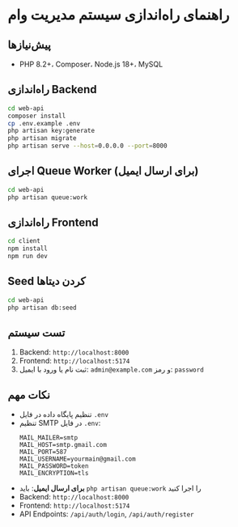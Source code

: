 # راهنمای راه‌اندازی سیستم مدیریت وام

## پیش‌نیازها
- PHP 8.2+، Composer، Node.js 18+، MySQL

## راه‌اندازی Backend
```bash
cd web-api
composer install
cp .env.example .env
php artisan key:generate
php artisan migrate
php artisan serve --host=0.0.0.0 --port=8000
```

## اجرای Queue Worker (برای ارسال ایمیل)
```bash
cd web-api
php artisan queue:work
```

## راه‌اندازی Frontend
```bash
cd client
npm install
npm run dev
```

## Seed کردن دیتاها
```bash
cd web-api
php artisan db:seed
```

## تست سیستم
1. Backend: `http://localhost:8000`
2. Frontend: `http://localhost:5174`
3. ثبت نام یا ورود با ایمیل: `admin@example.com` و رمز: `password`

## نکات مهم
- تنظیم پایگاه داده در فایل `.env`
- تنظیم SMTP در فایل `.env`:
  ```
  MAIL_MAILER=smtp
  MAIL_HOST=smtp.gmail.com
  MAIL_PORT=587
  MAIL_USERNAME=yourmain@gmail.com
  MAIL_PASSWORD=token
  MAIL_ENCRYPTION=tls
  ```
- **برای ارسال ایمیل**: باید `php artisan queue:work` را اجرا کنید
- Backend: `http://localhost:8000`
- Frontend: `http://localhost:5174`
- API Endpoints: `/api/auth/login`, `/api/auth/register`
